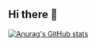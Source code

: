 ## Hi there 👋

[![Anurag's GitHub stats](https://github-readme-stats.vercel.app/api?username=jules-gd)](https://github.com/anuraghazra/github-readme-stats)
